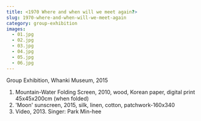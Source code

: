 ```yaml
---
title: <1970 Where and when will we meet again?>
slug: 1970-where-and-when-will-we-meet-again
category: group-exhibition
images:
  - 01.jpg
  - 02.jpg
  - 03.jpg
  - 04.jpg
  - 05.jpg
  - 06.jpg
---
```



Group Exhibition, Whanki Museum, 2015

1. Mountain-Water Folding Screen, 2010, wood, Korean paper, digital print      45x45x200cm (when folded) 
2. 'Moon' sunscreen, 2015, silk, linen, cotton, patchwork-160x340
3. Video, 2013. Singer: Park Min-hee
